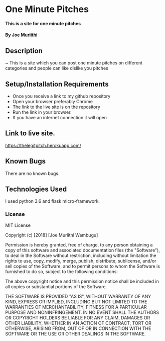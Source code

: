 # One Minute Pitches
#### This is a site for one minute pitches
#### By **Joe Muriithi**
## Description
~ This is a site which you can post one minute pitches on different categories and
 people can like dislike you pitches
## Setup/Installation Requirements
* Once you receive a link to my github repository
* Open your  browser preferably Chrome
* The link to the live site is on the repository
* Run the link in your browser.
* If you have an internet connection it will open
## Link to live site.

https://thelegitpitch.herokuapp.com/

## Known Bugs
There are no known bugs.
## Technologies Used
I used python 3.6 and flask micro-framework.
### License
MIT License

Copyright (c) [2018] [Joe Muriithi Wambugu]

Permission is hereby granted, free of charge, to any person obtaining a copy
of this software and associated documentation files (the "Software"), to deal
in the Software without restriction, including without limitation the rights
to use, copy, modify, merge, publish, distribute, sublicense, and/or sell
copies of the Software, and to permit persons to whom the Software is
furnished to do so, subject to the following conditions:

The above copyright notice and this permission notice shall be included in all
copies or substantial portions of the Software.

THE SOFTWARE IS PROVIDED "AS IS", WITHOUT WARRANTY OF ANY KIND, EXPRESS OR
IMPLIED, INCLUDING BUT NOT LIMITED TO THE WARRANTIES OF MERCHANTABILITY,
FITNESS FOR A PARTICULAR PURPOSE AND NONINFRINGEMENT. IN NO EVENT SHALL THE
AUTHORS OR COPYRIGHT HOLDERS BE LIABLE FOR ANY CLAIM, DAMAGES OR OTHER
LIABILITY, WHETHER IN AN ACTION OF CONTRACT, TORT OR OTHERWISE, ARISING FROM,
OUT OF OR IN CONNECTION WITH THE SOFTWARE OR THE USE OR OTHER DEALINGS IN THE
SOFTWARE.
